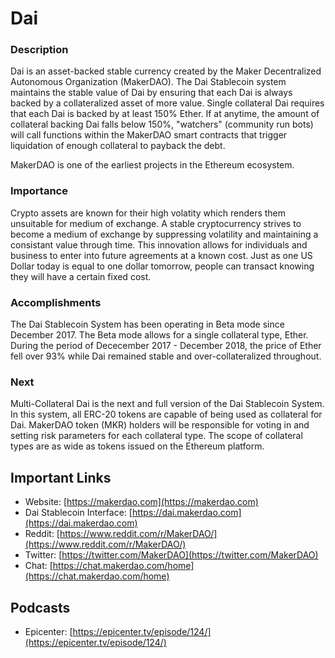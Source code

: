 # Dai

### Description

Dai is an asset-backed stable currency created by the Maker Decentralized Autonomous Organization \(MakerDAO\). The Dai Stablecoin system maintains the stable value of Dai by ensuring that each Dai is always backed by a collateralized asset of more value. Single collateral Dai requires that each Dai is backed by at least 150% Ether. If at anytime, the amount of collateral backing Dai falls below 150%, "watchers" \(community run bots\) will call functions within the MakerDAO smart contracts that trigger liquidation of enough collateral to payback the debt.

MakerDAO is one of the earliest projects in the Ethereum ecosystem.

### Importance

Crypto assets are known for their high volatity which renders them unsuitable for medium of exchange. A stable cryptocurrency strives to become a medium of exchange by suppressing volatility and maintaining a consistant value through time. This innovation allows for individuals and business to enter into future agreements at a known cost. Just as one US Dollar today is equal to one dollar tomorrow, people can transact knowing they will have a certain fixed cost.

### Accomplishments

The Dai Stablecoin System has been operating in Beta mode since December 2017. The Beta mode allows for a single collateral type, Ether. During the period of Dececember 2017 - December 2018, the price of Ether fell over 93% while Dai remained stable and over-collateralized throughout.

### Next

Multi-Collateral Dai is the next and full version of the Dai Stablecoin System. In this system, all ERC-20 tokens are capable of being used as collateral for Dai. MakerDAO token \(MKR\) holders will be responsible for voting in and setting risk parameters for each collateral type. The scope of collateral types are as wide as tokens issued on the Ethereum platform.

## Important Links

* Website: [https://makerdao.com](https://makerdao.com)
* Dai Stablecoin Interface: [https://dai.makerdao.com](https://dai.makerdao.com)
* Reddit: [https://www.reddit.com/r/MakerDAO/](https://www.reddit.com/r/MakerDAO/)
* Twitter: [https://twitter.com/MakerDAO](https://twitter.com/MakerDAO)
* Chat: [https://chat.makerdao.com/home](https://chat.makerdao.com/home)

## Podcasts

* Epicenter: [https://epicenter.tv/episode/124/](https://epicenter.tv/episode/124/)

